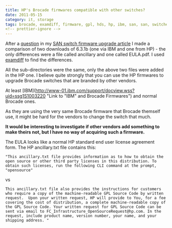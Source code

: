 ```yaml
---
title: HP's Brocade firmwares compatible with other switches?
date: 2011-05-15
category: it, storage
tags: brocade, examdiff, firmware, gpl, hds, hp, ibm, san, san, switches, storage
<!-- prettier-ignore -->
---
```


After a
[question](https://www.guldmyr.com/brocade-san-switch-firmware-upgrades/#comment-524 "link to question")
in my
[SAN switch firmware upgrade article](https://www.guldmyr.com/brocade-san-switch-firmware-upgrades/)
I made a comparison of two downloads of 6.3.1b (one via IBM and one from HP) -
the only differences were a file called ancillary and one called EULA.pdf. I
used [examdiff](http://www.prestosoft.com/edp_examdiff.asp "examdiff") to find
the differences.

All the sub-directories were the same, only the above two files were added in
the HP one. I believe quite strongly that you can use the HP firmwares to
upgrade Brocade switches that are branded by other vendors.

At least [IBM](<http://www-01.ibm.com/support/docview.wss?uid=ssg1S1003220>
"Link to "IBM" and Brocade Firmwares") and normal Brocade ones.

As they are using the very same Brocade firmware that Brocade themself use, it
might be hard for the vendors to change the switch that much.

**It would be interesting to investigate if other vendors add something to make
theirs not, but I have no way of acquiring such a firmware.**

The EULA looks like a normal HP standard end user license agreement form. The HP
ancillary.txt file contains this:

```text
"This ancillary.txt file provides information as to how to obtain the open source or other third party licenses in this distribution. To obtain such licenses, run the following CLI command at the prompt, "opensource"
```

vs

```text
This ancillary.txt file also provides the instructions for customers who require a copy of the machine-readable GPL Source Code by written request.  Upon your written request, HP will provide to You, for a fee covering the cost of distribution, a complete machine-readable copy of the GPL Source Code. Your written request for GPL Source Code can be sent via email to FC_Infrastructure_OpenSourceRequest@hp.com. In the request, include product name, version number, your name, and your shipping address. "
```
